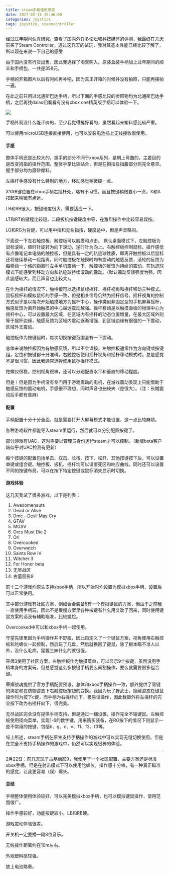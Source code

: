 ```yaml
---
title: steam手柄使用感受
date: 2017-02-15 19:46:00
categories: joystick
tags: joystick, steamcontroller
---
```

经过过年期间认真研究，查看了国内外许多论坛和科技媒体的评测，我最终在几天前买了Steam Controller。通过这几天的试玩，我对其基本性能已经比较了解了，所以现在来说一下自己的感受<!--more-->

由于国内没有行货出售，因此我选择了淘宝购入。原装盒装手柄加上过年期间的顺丰和手柄包，一共是358元。

手柄的开箱图片以后有时间再补吧，因为真正开箱的时候并没有拍照，只能再摆拍一遍。

在此之前只用过北通斯巴达手柄，所以下面的手感比较的参照物均为北通斯巴达手柄，之后再找dalao们看看有没有xbox one精英版手柄可以体验一下。

![](http://p1.bqimg.com/567571/06fd6d388c8484d7.png)

手柄外观没什么能评价的，至少我觉得挺好看的，虽然看起来塑料感比较严重。

可以使用microUSB连接直接使用，也可以安装电池插上无线接收器使用。

#### 手感

整体手柄还是比较大的，握手的部分不同于xbox系列，是朝上弯曲的，主要目的是改变拇指的操作范围，整体手掌比较贴合，但是在拇指及指腹部分则完全悬空。握手部分均为磨砂塑料。

左摇杆手感没有什么特别的地方，移动感觉稍微硬一点。

XYAB键位置在xbox手柄右摇杆处，略有不习惯，而且按键稍微要小一点，X和A按起来稍微有点远。

LB和RB很大，按键硬度很大，需要适应一下。

LT和RT的键程比较短，二段扳机按键硬度中等，在激烈操作中比较容易误按。

LG和RG为背键，可以用中指和无名指按，硬度适中，但是声音略闷。

下面说一下左右触控板，触控板可以触摸和点击。
默认桌面模式下，左触控板为鼠标滚轮，顺时针旋转为向下滚动，逆时针为向上。右触控板控制鼠标，操作感觉有点像笔记本电脑的触控板，但是具有一定的轨迹球性质，即离开触控板以后鼠标还将继续移动一段距离。同时触控板在触摸时均有震动的触感反馈，滚轮的反馈为每移动一个格的距离时左手单机震动一下，触控板的反馈为持续的震动，在轨迹球模式下能感受到移动方向和轨迹球持续滚动的震动。（默认震动反馈强度为强，因此震感较大，而且声音也比较大）。

在作为摇杆的情况下，触控板可以选择鼠标摇杆、摇杆视角和摇杆移动三种模式。鼠标摇杆和模拟鼠标的手感一致，但是相关信号仍然为摇杆信号。摇杆视角的控制方式似乎是以每次开始触摸地方为摇杆中心，操作类似非固定型的手机屏幕摇杆，触感反馈为离开始触摸的中心越远震动越强。摇杆移动是以触摸面板的物理中心为摇杆中心，可以设置最大区域，在区域内有摇杆的动态位置增量，在最大区域外则等于摇杆边缘，触感反馈为区域内震动逐渐增强，到区域边缘有很强的一下震动，区域外无震动。

触控板作为按键组时，每次切换按键范围会有一下震动。

总体来说触控板因为有触感反馈，所以不会误按。左触控板通常作为方向键或按键组，定位和按键都十分准确。右触控板使用摇杆视角和摇杆移动模式时，总是感觉不是很习惯，因此我通常选择使用鼠标摇杆模式。

陀螺仪很稳，控制视角很棒，还可以分别配置水平和垂直的移动程度。

但是！但是因为手柄没有专门用于游戏震动的电机，在游戏震动表现上只能借助于触感反馈的震动电机，手感很不理想，同时声音也~~比较大~~（是很大）。（注：长期震动后手都有些麻）

#### 配置

手柄配置十分十分全面，就是需要打开大屏幕模式才能设置，这一点比较麻烦。

各种游戏软件都能导入steam里运行，然后就可以分别配置按键了。

部分游戏有UAC，这时需要以管理员身份运行steam才可以控制。（新版beta客户端似乎对UAC检测有更新）

每个按键的配置包括单击、双击、长按、按下、松开、其他按键按下后，可以设置单键或组合键。触控板、扳机、摇杆均可以设置死区和响应曲线。同时还可以设置不同的按键布局，可以在按下特定按键或鼠标消失显示时切换。

#### 游戏体验

这几天我试了很多游戏，以下是列表：

1. Awesomenauts
2. Dead or Alive
3. Dmc - Devil May Cry
4. GTAV
5. MGSV
6. Orcs Must Die 2
7. Ori
8. Overcooked
9. Overwatch
10. Saints Row IV
11. Witcher 3
12. For Honor beta
13. 无尽战区
14. 古墓丽影9

前十二个游戏均原生支持xbox手柄，所以开始时均设置为模拟xbox手柄，设置后可以正常使用。

其中部分游戏有社区方案，例如合金装备5有一个模拟键鼠的方案，但由于之前我一直使用手柄玩，因此不是很懂方案里各种按键有什么用又改了回来，同时使用键鼠方案的话没有辅助瞄准，比较尴尬。

Overcooked中可以和xbox手柄一起使用。

守望先锋里因为手柄操作并不舒服，因此自定义了一个键鼠方案，视角使用右触控板和陀螺仪一起控制，然后玩了几盘，然后就换回了键鼠，除了根本瞄不准人以外，没什么毛病，猩猩三妹什么的就很强。

巫师3使用了社区方案，左触控板作为触摸菜单，可以显示9个按键，虽然没用手柄本身的方案玩，但总感觉这么多按键手柄要么阉割操作，要么就需要很多组合键。

荣耀战魂提供了官方手柄配置预设，总体和xbox手柄操作一致，额外提供了背键的绑定和在防御姿态下右触控板按钮的变换。我因为玩了野武士，隐藏姿态在键鼠操作时为按下c键，而手柄为右摇杆向下，极易误操作，因此我额外将左摇杆的完全按下改为右摇杆向下，很完美。

无尽战区完全没有提供手柄支持，但是通过一翻设置，操作完全不输键鼠。左触控板使用径向菜单，实现1-6的数字键，用来购买装备，在RG按下的情况下则显示一些不常用的按键，包括b、g、c、v、f1、f2、f3等。

综上所述，steam手柄在原生支持手柄操作的游戏中可以实现无缝切换使用。但是在完全不支持手柄操作的游戏中，仍然可以实现很棒的体验。

---

2月22日：前几天玩了古墓丽影9，我使用了一个社区配置，主要方案还是标准xbox手柄，但是在射击模式下可以使用陀螺仪，操作感十分棒，有一种真正瞄准的感觉，让我更容易（误）爆头。

#### 总结

手柄整体使用体验较好，可以完美模拟xbox手柄，也可以模拟键鼠操作，使用范围很广。

操作手感较好，功能按键较小，LB和RB硬。

游戏震动体验很差。

开关机一定要播一段8位音乐。

无线操作距离约在10m左右。

外观塑料感较强。

放上电池略重。
